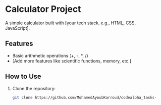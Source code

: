 # Calculator Project

A simple calculator built with [your tech stack, e.g., HTML, CSS, JavaScript].

## Features
- Basic arithmetic operations (+, -, *, /)
- [Add more features like scientific functions, memory, etc.]

## How to Use
1. Clone the repository:
   ```sh
   git clone https://github.com/MohamedAyoubKarroud/codealpha_tasks-
